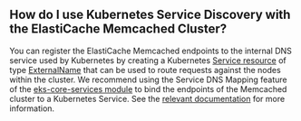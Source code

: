 ## How do I use Kubernetes Service Discovery with the ElastiCache Memcached Cluster?

You can register the ElastiCache Memcached endpoints to the internal DNS service used by Kubernetes by creating a Kubernetes
[Service resource](https://kubernetes.io/docs/concepts/services-networking/service/) of type
[ExternalName](https://kubernetes.io/docs/concepts/services-networking/service/#externalname) that can be used to route
requests against the nodes within the cluster. We recommend using the Service DNS Mapping
feature of the [eks-core-services module](../../services/eks-core-services) to bind the endpoints of the Memcached cluster
to a Kubernetes Service. See the [relevant
documentation](../../services/eks-core-services/core-concepts.md#how-do-i-register-external-services-to-internal-dns)
for more information.
